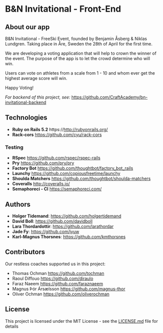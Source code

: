 # B&N Invitational - Front-End

## About our app

B&N Invitational - FreeSki Event, founded by Benjamin Åsberg & Niklas Lundgren.
Taking place in Åre, Sweden the 28th of April for the first time.

We are developing a voting application that will help to crown the winner of the event.
The purpose of the app is to let the crowd determine who will win.

Users can vote on athletes from a scale from 1 - 10 and whom ever get the highest average score will win.

Happy Voting!

*For backend of this project, see:* https://github.com/CraftAcademy/bn-invitational-backend

## Technologies

* **Ruby on Rails 5.2** https://http://rubyonrails.org/
* **Rack-cors** https://github.com/cyu/rack-cors

### Testing

* **RSpec** https://github.com/rspec/rspec-rails
* **Pry** https://github.com/pry/pry
* **Factory Bot** https://github.com/thoughtbot/factory_bot_rails
* **Launchy** https://github.com/copiousfreetime/launchy
* **Shoulda Matchers** https://github.com/thoughtbot/shoulda-matchers
* **Coveralls** http://coveralls.io/
* **Semaphoreci - CI** https://semaphoreci.com/

## Authors

* **Holger Tidemand**: https://github.com/holgertidemand
* **David Boll**: https://github.com/davidboll
* **Lara Thordardottir**: https://github.com/larathordar
* **Jade Fy**: https://github.com/jyuw
* **Karl-Magnus Thorsnes**: https://github.com/kmthorsnes

## Contributors

Our restless coaches supported us in this project:

* Thomas Ochman https://github.com/tochman
* Raoul Diffouo https://github.com/diraulo
* Faraz Naeem https://github.com/faraznaeem
* Magnus Þór Ársælsson https://github.com/magnus-thor
* Oliver Ochman https://github.com/oliverochman

## License

This project is licensed under the MIT License - see the [LICENSE.md](LICENSE.md) file for details
